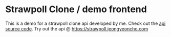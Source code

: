 # Strawpoll Clone / demo frontend

This is a demo for a strawpoll clone api developed by me. Check out the [api source code](https://github.com/jeongY-Cho/strawpoll-clone). 
Try out the api @ https://strawpoll.jeongyeoncho.com

